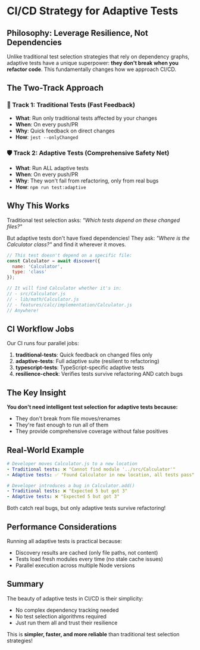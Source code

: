 # CI/CD Strategy for Adaptive Tests

## Philosophy: Leverage Resilience, Not Dependencies

Unlike traditional test selection strategies that rely on dependency graphs, adaptive tests have a unique superpower: **they don't break when you refactor code**. This fundamentally changes how we approach CI/CD.

## The Two-Track Approach

### 🎯 Track 1: Traditional Tests (Fast Feedback)
- **What**: Run only traditional tests affected by your changes
- **When**: On every push/PR
- **Why**: Quick feedback on direct changes
- **How**: `jest --onlyChanged`

### 🛡️ Track 2: Adaptive Tests (Comprehensive Safety Net)
- **What**: Run ALL adaptive tests
- **When**: On every push/PR
- **Why**: They won't fail from refactoring, only from real bugs
- **How**: `npm run test:adaptive`

## Why This Works

Traditional test selection asks: *"Which tests depend on these changed files?"*

But adaptive tests don't have fixed dependencies! They ask: *"Where is the Calculator class?"* and find it wherever it moves.

```javascript
// This test doesn't depend on a specific file:
const Calculator = await discover({
  name: 'Calculator',
  type: 'class'
});

// It will find Calculator whether it's in:
// - src/Calculator.js
// - lib/math/Calculator.js
// - features/calc/implementation/Calculator.js
// Anywhere!
```

## CI Workflow Jobs

Our CI runs four parallel jobs:

1. **traditional-tests**: Quick feedback on changed files only
2. **adaptive-tests**: Full adaptive suite (resilient to refactoring)
3. **typescript-tests**: TypeScript-specific adaptive tests
4. **resilience-check**: Verifies tests survive refactoring AND catch bugs

## The Key Insight

**You don't need intelligent test selection for adaptive tests because:**
- They don't break from file moves/renames
- They're fast enough to run all of them
- They provide comprehensive coverage without false positives

## Real-World Example

```yaml
# Developer moves Calculator.js to a new location
- Traditional tests: ❌ "Cannot find module '../src/Calculator'"
- Adaptive tests: ✅ "Found Calculator in new location, all tests pass"

# Developer introduces a bug in Calculator.add()
- Traditional tests: ❌ "Expected 5 but got 3"
- Adaptive tests: ❌ "Expected 5 but got 3"
```

Both catch real bugs, but only adaptive tests survive refactoring!

## Performance Considerations

Running all adaptive tests is practical because:
- Discovery results are cached (only file paths, not content)
- Tests load fresh modules every time (no stale cache issues)
- Parallel execution across multiple Node versions

## Summary

The beauty of adaptive tests in CI/CD is their simplicity:
- No complex dependency tracking needed
- No test selection algorithms required
- Just run them all and trust their resilience

This is **simpler, faster, and more reliable** than traditional test selection strategies!